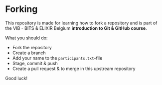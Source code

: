 # Forking
This repository is made for learning how to fork a repository and is part of the VIB - BITS & ELIXIR Belgium **introduction to Git & GitHub course**. 

What you should do:
- Fork the repository
- Create a branch
- Add your name to the `participants.txt`-file
- Stage, commit & push
- Create a pull request & to merge in this upstream repository

Good luck!
